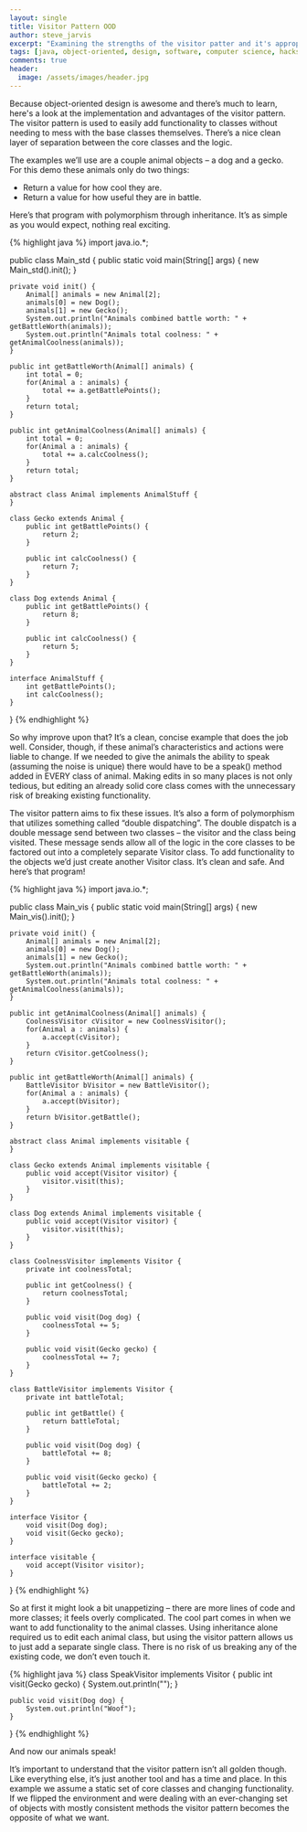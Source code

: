 ```yaml
---
layout: single
title: Visitor Pattern OOD
author: steve_jarvis
excerpt: "Examining the strengths of the visitor patter and it's appropriate usage."
tags: [java, object-oriented, design, software, computer science, hacks]
comments: true
header:
  image: /assets/images/header.jpg
---
```


Because object-oriented design is awesome and there’s much to learn, here's a look at the implementation and advantages of the visitor pattern. The visitor pattern is used to easily add functionality to classes without needing to mess with the base classes themselves. There’s a nice clean layer of separation between the core classes and the logic.

The examples we’ll use are a couple animal objects – a dog and a gecko. For this demo these animals only do two things:

* Return a value for how cool they are.
* Return a value for how useful they are in battle.

Here’s that program with polymorphism through inheritance. It’s as simple as you would expect, nothing real exciting.

{% highlight java %}
import java.io.*;

public class Main_std {
    public static void main(String[] args) {
        new Main_std().init();
    }

    private void init() {
        Animal[] animals = new Animal[2];
        animals[0] = new Dog();
        animals[1] = new Gecko();
        System.out.println("Animals combined battle worth: " + getBattleWorth(animals));
        System.out.println("Animals total coolness: " + getAnimalCoolness(animals));
    }

    public int getBattleWorth(Animal[] animals) {
        int total = 0;
        for(Animal a : animals) {
            total += a.getBattlePoints();
        }
        return total;
    }

    public int getAnimalCoolness(Animal[] animals) {
        int total = 0;
        for(Animal a : animals) {
            total += a.calcCoolness();
        }
        return total;
    }

    abstract class Animal implements AnimalStuff {
    }

    class Gecko extends Animal {
        public int getBattlePoints() {
            return 2;
        }

        public int calcCoolness() {
            return 7;
        }
    }

    class Dog extends Animal {
        public int getBattlePoints() {
            return 8;
        }

        public int calcCoolness() {
            return 5;
        }
    }

    interface AnimalStuff {
        int getBattlePoints();
        int calcCoolness();
    }
}
{% endhighlight %}

So why improve upon that? It’s a clean, concise example that does the job well. Consider, though, if these animal’s characteristics and actions were liable to change. If we needed to give the animals the ability to speak (assuming the noise is unique) there would have to be a speak() method added in EVERY class of animal. Making edits in so many places is not only tedious, but editing an already solid core class comes with the unnecessary risk of breaking existing functionality.

The visitor pattern aims to fix these issues. It’s also a form of polymorphism that utilizes something called “double dispatching”. The double dispatch is a double message send between two classes – the visitor and the class being visited. These message sends allow all of the logic in the core classes to be factored out into a completely separate Visitor class. To add functionality to the objects we’d just create another Visitor class. It’s clean and safe. And here’s that program!

{% highlight java %}
import java.io.*;

public class Main_vis {
    public static void main(String[] args) {
        new Main_vis().init();
    }

    private void init() {
        Animal[] animals = new Animal[2];
        animals[0] = new Dog();
        animals[1] = new Gecko();
        System.out.println("Animals combined battle worth: " + getBattleWorth(animals));
        System.out.println("Animals total coolness: " + getAnimalCoolness(animals));
    }

    public int getAnimalCoolness(Animal[] animals) {
        CoolnessVisitor cVisitor = new CoolnessVisitor();
        for(Animal a : animals) {
            a.accept(cVisitor);
        }
        return cVisitor.getCoolness();
    }

    public int getBattleWorth(Animal[] animals) {
        BattleVisitor bVisitor = new BattleVisitor();
        for(Animal a : animals) {
            a.accept(bVisitor);
        }
        return bVisitor.getBattle();
    }

    abstract class Animal implements visitable {
    }

    class Gecko extends Animal implements visitable {
        public void accept(Visitor visitor) {
            visitor.visit(this);
        }
    }

    class Dog extends Animal implements visitable {
        public void accept(Visitor visitor) {
            visitor.visit(this);
        }
    }

    class CoolnessVisitor implements Visitor {
        private int coolnessTotal;

        public int getCoolness() {
            return coolnessTotal;
        }

        public void visit(Dog dog) {
            coolnessTotal += 5;
        }

        public void visit(Gecko gecko) {
            coolnessTotal += 7;
        }
    }

    class BattleVisitor implements Visitor {
        private int battleTotal;

        public int getBattle() {
            return battleTotal;
        }

        public void visit(Dog dog) {
            battleTotal += 8;
        }

        public void visit(Gecko gecko) {
            battleTotal += 2;
        }
    }

    interface Visitor {
        void visit(Dog dog);
        void visit(Gecko gecko);
    }

    interface visitable {
        void accept(Visitor visitor);
    }
}
{% endhighlight %}

So at first it might look a bit unappetizing – there are more lines of code and more classes; it feels overly complicated. The cool part comes in when we want to add functionality to the animal classes. Using inheritance alone required us to edit each animal class, but using the visitor pattern allows us to just add a separate single class. There is no risk of us breaking any of the existing code, we don’t even touch it.

{% highlight java %}
class SpeakVisitor implements Visitor {
    public int visit(Gecko gecko) {
        System.out.println("");
    }

    public void visit(Dog dog) {
        System.out.println("Woof");
    }
}
{% endhighlight %}

And now our animals speak!

It’s important to understand that the visitor pattern isn’t all golden though. Like everything else, it’s just another tool and has a time and place. In this example we assume a static set of core classes and changing functionality. If we flipped the environment and were dealing with an ever-changing set of objects with mostly consistent methods the visitor pattern becomes the opposite of what we want.
